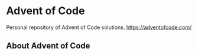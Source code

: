 # Advent of Code
Personal repository of Advent of Code solutions.
https://adventofcode.com/

## About Advent of Code

